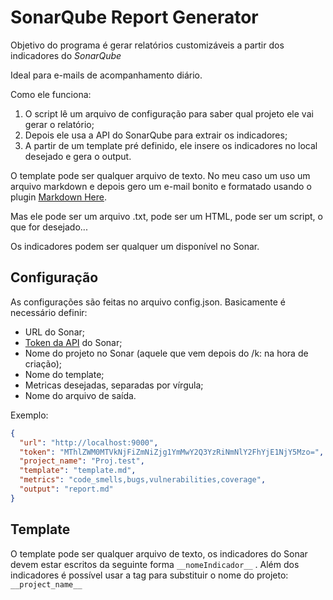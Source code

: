 # SonarQube Report Generator

Objetivo do programa é gerar relatórios customizáveis a partir dos indicadores do *SonarQube*

Ideal para e-mails de acompanhamento diário.

Como ele funciona: 

1) O script lê um arquivo de configuração para saber qual projeto ele vai gerar o relatório;
2) Depois ele usa a API do SonarQube para extrair os indicadores;
3) A partir de um template pré definido, ele insere os indicadores no local desejado e gera o output.

O template pode ser qualquer arquivo de texto. No meu caso um uso um arquivo markdown e depois gero um e-mail bonito e formatado usando o plugin [Markdown Here](https://markdown-here.com/).

Mas ele pode ser um arquivo .txt, pode ser um HTML, pode ser um script, o que for desejado...

Os indicadores podem ser qualquer um disponível no Sonar.

## Configuração

As configurações são feitas no arquivo config.json. Basicamente é necessário definir:

* URL do Sonar;
* [Token da API](https://docs.sonarqube.org/display/SONAR/User+Token) do Sonar;
* Nome do projeto no Sonar (aquele que vem depois do /k: na hora de criação);
* Nome do template;
* Metricas desejadas, separadas por vírgula;
* Nome do arquivo de saída.

Exemplo:
```json
{
  "url": "http://localhost:9000",
  "token": "MThlZWM0MTVkNjFiZmNiZjg1YmMwY2Q3YzRiNmNlY2FhYjE1NjY5Mzo=",
  "project_name": "Proj.test",
  "template": "template.md",
  "metrics": "code_smells,bugs,vulnerabilities,coverage",
  "output": "report.md"
}
```

## Template

O template pode ser qualquer arquivo de texto, os indicadores do Sonar devem estar escritos da seguinte forma `__nomeIndicador__` .
Além dos indicadores é possível usar a tag para substituir o nome do projeto: `__project_name__`

